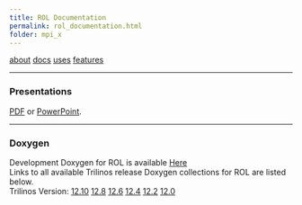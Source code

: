```yaml
---
title: ROL Documentation
permalink: rol_documentation.html
folder: mpi_x
---
```


[about](rol.html) [docs](rol_documentation.html) [uses](rol_uses.html) [features](rol_features.html)

* * *

### Presentations

[PDF](pdfs/ROL.pdf "ROL PDF Presentation") or [PowerPoint](pdfs/ROL.pptx "ROL PowerPoint Presentation").

* * *

### Doxygen

Development Doxygen for ROL is available [Here](http://trilinos.org/docs/dev/packages/rol/doc/html/index.html)  
Links to all available Trilinos release Doxygen collections for ROL are listed below.  
Trilinos Version: [12.10](http://trilinos.org/docs/r12.10/packages/rol/doc/html/index.html) [12.8](http://trilinos.org/docs/r12.8/packages/rol/doc/html/index.html) [12.6](http://trilinos.org/docs/r12.6/packages/rol/doc/html/index.html) [12.4](http://trilinos.org/docs/r12.4/packages/rol/doc/html/index.html) [12.2](http://trilinos.org/docs/r12.2/packages/rol/doc/html/index.html) [12.0](http://trilinos.org/docs/r12.0/packages/rol/doc/html/index.html)
